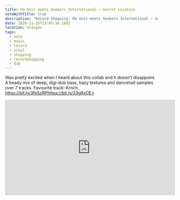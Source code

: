 ```yaml
---
title: Om Unit meets Seekers International – Secret Location
noteWithTitle: true
description: "Record Shopping: Om Unit meets Seekers International – Secret Location"
date: 2020-11-25T13:05:34.186Z
location: Glasgow
tags:
  - note
  - music
  - record
  - vinyl
  - shopping
  - recordshopping
  - dub
---
```

Was pretty excited when I heard about this collab and it doesn’t disappoint. A heady mix of deep, digi-dub bass, hazy textures and dancehall samples over 7 tracks. Favourite track: Krnch. <https://bit.ly/3feSzRP>https://bit.ly/33g6xOE> <div class="aspect-ratio-wide"><iframe title="Om Unit meets Seekers International – Krnch" width="560" height="315" src="https://www.youtube-nocookie.com/embed/3Ys-dGm5Bu4" frameborder="0" allow="accelerometer; autoplay; clipboard-write; encrypted-media; gyroscope; picture-in-picture" allowfullscreen></iframe></div>
